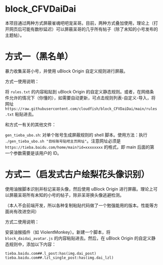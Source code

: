 # block_CFVDaiDai
本项目通过两种方式屏蔽雀魂吧吧宠呆哥。目前，两种方式叠加使用，理论上（打开网页后可能有数秒延迟）可以屏蔽呆哥的几乎所有帖子（除了未知的小号发布的主题帖）。

# 方式一（黑名单）

暴力收集呆哥小号，并使用 uBlock Origin 自定义规则进行屏蔽。

方式一使用说明：

将 `rules.txt` 的内容粘贴到 uBlock Origin 的自定义静态规则。或者，在网络条件允许的情况下（你懂的），如需要自动更新，可点击规则列表-自定义-导入，将网址 `https://raw.githubusercontent.com/cloudfish/block_CFVDaiDai/main/rules.txt` 粘贴进去。

和方式一有关的其他文件：

`gen_tieba_ubo.sh`: 对单个账号生成屏蔽规则的 shell 脚本。使用方法：执行 `./gen_tieba_ubo.sh "目标账号贴吧主页网址"`。注意网址必须是 `https://tieba.baidu.com/home/main?id=xxxxxxxx` 的格式，即 main 后面的第一个参数需要是该用户的 ID。

# 方式二（启发式古户绘梨花头像识别）

使用油猴脚本识别并标记呆哥头像，然后使用 uBlock Origin 进行屏蔽。理论上可以屏蔽呆哥所有未知的小号的帖子，除非呆哥换头像逃避检测。

（本人不会前端开发，所以各种复制粘贴代码做了一个勉强能用的版本。性能等方面尚有改进空间）

方式二使用说明：

安装油猴插件（如 ViolentMonkey）。新建一个脚本，将 `block_daidai_avatar.js` 的内容粘贴进去。然后，在 uBlock Origin 的自定义静态规则中，添加以下内容：

```
tieba.baidu.com##.l_post:has(img.dai_post)
tieba.baidu.com##.lzl_single_post:has(img.dai_lzl)
```
